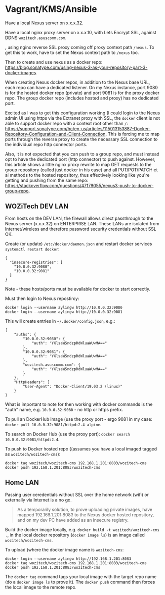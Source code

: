 <!-- TITLE: Nexus -->
<!-- SUBTITLE: Nexus Build Notes -->

# Vagrant/KMS/Ansible
Have a local Nexus server on x.x.x.32.

Have a local nginx proxy server on x.x.x.10, with Lets Encrypt SSL, against DDNS `wozitech.asuscomm.com`.

, using nginx reverse SSL proxy coming off proxy context path `/nexus`. To get this to work, have to set the Nexus context path to `/nexus` too.

Then to create and use nexus as a docker repo: https://blog.sonatype.com/using-nexus-3-as-your-repository-part-3-docker-images.

When creating Nexus docker repos, in addition to the Nexus base URL, each repo can have a dedicated listener. On my Nexus instance, port 9080 is for the hosted docker repo (private) and port 9081 is for the proxy docker repo. The group docker repo (includes hosted and proxy) has no dedicated port.

Excited as I was to get this configuration working (I could login to the Nexus admin UI using https via the Extranet proxy with SSL, the `docker` client is not able to support docker repo with a context root other than `/`: https://support.sonatype.com/hc/en-us/articles/115013153887-Docker-Repository-Configuration-and-Client-Connection. This is forcing me to map ports through the reverse proxy to create the necessary SSL connection to the individual repo http connector ports.

Also, it is not expected that you can push to a group repo, and must instead opt to have the dedicated port (http connector) to push against. However,  this article shows a little nginx proxy rewrite to map GET requests to the group repository (called just docker in his case) and all PUT/POT/PATCH et al methods to the hosted repository, thus effectively looking like you're getting and pushing from the same repo: https://stackoverflow.com/questions/47178055/nexus3-push-to-docker-group-repo.


## WOZiTech DEV LAN
From hosts on the DEV LAN, the firewall allows direct passthrough to the Nexus server (x.x.x.32)  on ENTERPRISE LAN. These LANs are isolated from Internet/wireless and therefore password security credentials without SSL OK.

Create (or update) `/etc/docker/daemon.json` and restart docker services `systemctl restart docker`:
```
{
  "insecure-registries": [
    "10.0.0.32:9080",
    "10.0.0.32:9081"
  ]
}
```

Note - these hosts/ports must be available for docker to start correctly.

Must then login to Nexus repostiroy:
```
docker login --username aylingw http://10.0.0.32:9080
docker login --username aylingw http://10.0.0.32:9081
```

This will create entries in `~/.docker/config.json`, e.g.:
```
{
	"auths": {
		"10.0.0.32:9080": {
			"auth": "YXlsaW5ndzpRdWluaWUwMA=="
		},
		"10.0.0.32:9081": {
			"auth": "YXlsaW5ndzpRdWluaWUwMA=="
		},
		"wozitech.asuscomm.com": {
			"auth": "YXlsaW5ndzpRdWluaWUwMA=="
		}
	},
	"HttpHeaders": {
		"User-Agent": "Docker-Client/19.03.2 (linux)"
	}
}
```

What is important to note for then working with docker commands is the "auth" name, e.g. `10.0.0.32:9080`  - no http or https prefix.

To pull an DockerHub image (use the proxy port - ergo 9081 in my case: `docker pull 10.0.0.32:9081/httpd:2.4-alpine`.

To search on Docker Hub (use the proxy port): `docker search 10.0.0.32:9081/httpd:2.4`.

To push to Docker hosted repo ((assumes you have a local imaged tagged as `wozitech/wozitech-cms`):
```
docker tag wozitech/wozitech-cms 192.168.1.201:8083/wozitech-cms
docker push 192.168.1.201:8083/wozitech-cms
```

## Home LAN 
Passing user ceredentials without SSL over the home network (wifi) or externally via Internet is a no go.

> As a temporarily solution, to prove uploading private images, have mapped 192.168.1.201:8083 to the Nexus docker hosted repository, and on my dev PC have added as an insecure registry.

Build the docker image locally, e.g. `docker build -t wozitech/wozitech-cms .`, in the local docker repository (`docker image ls`) is an image called `wozitech/wozitech-cms`.

To upload (where the docker image name is `wozitech-cms`:
```
docker login --username aylingw http://192.168.1.201:8083
docker tag wozitech/wozitech-cms 192.168.1.201:8083/wozitech-cms
docker push 192.168.1.201:8083/wozitech-cms
```

The `docker tag` command tags your local image with the target repo name (do a `docker image ls` to prove it). The `docker push`  command then forces the local image to the remote repo.